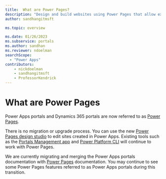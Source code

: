 ```yaml
---
title:  What are Power Pages?
description: "Design and build websites using Power Pages that allow external users to interact with the data stored in the Microsoft Dataverse."
author: sandhangitmsft

ms.topic: overview

ms.date: 01/26/2023
ms.subservice: portals
ms.author: sandhan
ms.reviewer: ndoelman
searchScope:
  - "Power Apps"
contributors:
    - nickdoelman
    - sandhangitmsft
    - ProfessorKendrick
---
```


# What are Power Pages

Power Apps portals and Dynamics 365 portals are now referred to as [Power Pages](/power-pages/introduction). 

There is no migration or upgrade process. You can use the new [Power Pages design studio](/power-pages/getting-started/use-design-studio) to edit sites created in Power Apps. Existing tools such as the [Portals Management app](/power-pages/configure/portal-management-app) and [Power Platform CLI](/power-pages/configure/cli-tutorial) will continue to work with Power Pages.

We are currently migrating and merging the Power Apps portals documentation with [Power Pages](/power-pages) documentation. You may continue to see some Power Pages features referred to as Power Apps portals during this transition.
